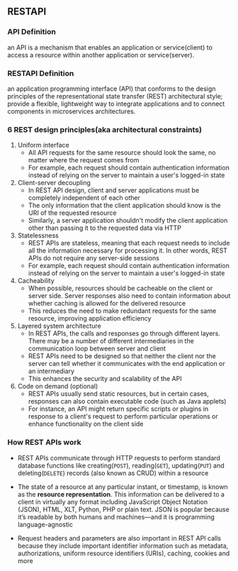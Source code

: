## RESTAPI
### API Definition
an API is a mechanism that enables an application or service(client) to access a resource within another application or service(server). 

### RESTAPI Definition
an application programming interface (API) that conforms to the design principles of the representational state transfer (REST) architectural style; provide a flexible, lightweight way to integrate applications and to connect components in microservices architectures.

### 6 REST design principles(aka architectural constraints)
1. Uniform interface
    - All API requests for the same resource should look the same, no matter where the request comes from
    - For example, each request should contain authentication information instead of relying on the server to maintain a user's logged-in state
2. Client-server decoupling
    - In REST API design, client and server applications must be completely independent of each other
    - The only information that the client application should know is the URI of the requested resource
    - Similarly, a server application shouldn't modify the client application other than passing it to the requested data via HTTP
3. Statelessness
    - REST APIs are stateless, meaning that each request needs to include all the information necessary for processing it. In other words, REST APIs do not require any server-side sessions
    - For example, each request should contain authentication information instead of relying on the server to maintain a user's logged-in state
4. Cacheability
    - When possible, resources should be cacheable on the client or server side. Server responses also need to contain information about whether caching is allowed for the delivered resource
    - This reduces the need to make redundant requests for the same resource, improving application efficiency
5. Layered system architecture
    - In REST APIs, the calls and responses go through different layers. There may be a number of different intermediaries in the communication loop between server and client
    - REST APIs need to be designed so that neither the client nor the server can tell whether it communicates with the end application or an intermediary
    - This enhances the security and scalability of the API
6. Code on demand (optional)
    - REST APIs usually send static resources, but in certain cases, responses can also contain executable code (such as Java applets)
    - For instance, an API might return specific scripts or plugins in response to a client's request to perform particular operations or enhance functionality on the client side

### How REST APIs work
- REST APIs communicate through HTTP requests to perform standard database functions like creating(`POST`), reading(`GET`), updating(`PUT`) and deleting(`DELETE`) records (also known as CRUD) within a resource

- The state of a resource at any particular instant, or timestamp, is known as the **resource representation**. This information can be delivered to a client in virtually any format including JavaScript Object Notation (JSON), HTML, XLT, Python, PHP or plain text. JSON is popular because it’s readable by both humans and machines—and it is programming language-agnostic

- Request headers and parameters are also important in REST API calls because they include important identifier information such as metadata, authorizations, uniform resource identifiers (URIs), caching, cookies and more